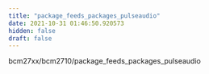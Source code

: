 ```yaml
---
title: "package_feeds_packages_pulseaudio"
date: 2021-10-31 01:46:50.920573
hidden: false
draft: false
---
```


bcm27xx/bcm2710/package_feeds_packages_pulseaudio

